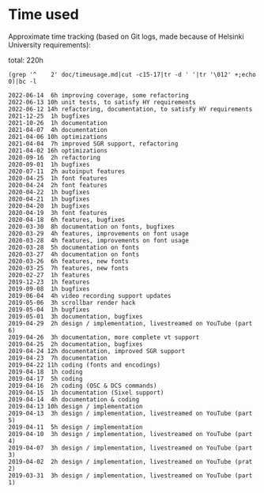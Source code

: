 # Time used

Approximate time tracking (based on Git logs, made because of Helsinki University requirements):

total: 220h

    (grep '^    2' doc/timeusage.md|cut -c15-17|tr -d ' '|tr '\012' +;echo 0)|bc -l

    2022-06-14  6h improving coverage, some refactoring
    2022-06-13 10h unit tests, to satisfy HY requirements
    2022-06-12 14h refactoring, documentation, to satisfy HY requirements
    2021-12-25  1h bugfixes
    2021-10-26  1h documentation
    2021-04-07  4h documentation
    2021-04-06 10h optimizations
    2021-04-04  7h improved SGR support, refactoring
    2021-04-02 16h optimizations
    2020-09-16  2h refactoring
    2020-09-01  1h bugfixes
    2020-07-11  2h autoinput features
    2020-04-25  1h font features
    2020-04-24  2h font features
    2020-04-22  1h bugfixes
    2020-04-21  1h bugfixes
    2020-04-20  1h bugfixes
    2020-04-19  3h font features
    2020-04-18  6h features, bugfixes
    2020-03-30  8h documentation on fonts, bugfixes
    2020-03-29  4h features, improvements on font usage
    2020-03-28  4h features, improvements on font usage
    2020-03-28  5h documentation on fonts
    2020-03-27  4h documentation on fonts
    2020-03-26  6h features, new fonts
    2020-03-25  7h features, new fonts
    2020-02-27  1h features
    2019-12-23  1h features
    2019-09-08  1h bugfixes
    2019-06-04  4h video recording support updates
    2019-05-06  3h scrollbar render hack
    2019-05-04  1h bugfixes
    2019-05-01  3h documentation, bugfixes
    2019-04-29  2h design / implementation, livestreamed on YouTube (part 6)
    2019-04-26  3h documentation, more complete vt support
    2019-04-25  2h documentation, bugfixes
    2019-04-24 12h documentation, improved SGR support
    2019-04-23  7h documentation
    2019-04-22 11h coding (fonts and encodings)
    2019-04-18  1h coding
    2019-04-17  5h coding
    2019-04-16  2h coding (OSC & DCS commands)
    2019-04-15  1h documentation (Sixel support)
    2019-04-14  4h documentation & coding
    2019-04-13 10h design / implementation
    2019-04-13  3h design / implementation, livestreamed on YouTube (part 5)
    2019-04-11  5h design / implementation
    2019-04-10  3h design / implementation, livestreamed on YouTube (part 4)
    2019-04-07  3h design / implementation, livestreamed on YouTube (part 3)
    2019-04-02  2h design / implementation, livestreamed on YouTube (prat 2)
    2019-03-31  3h design / implementation, livestreamed on YouTube (part 1)
